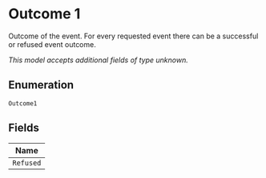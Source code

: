 
# Outcome 1

Outcome of the event. For every requested event there can be a successful or refused event outcome.

*This model accepts additional fields of type unknown.*

## Enumeration

`Outcome1`

## Fields

| Name |
|  --- |
| `Refused` |

